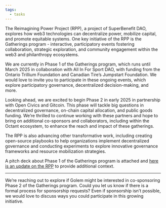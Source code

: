 ```yaml
---
tags:
  - tasks
---
```


The Reimagining Power Project (RPP), a project of SuperBenefit DAO, explores how web3 technologies can decentralize power, mobilize capital, and promote equitable systems. One key initiative of the RPP is the Gatherings program - interactive, participatory events fostering collaboration, strategic exploration, and community engagement within the web3 and philanthropy ecosystems.

We are currently in Phase 1 of the Gatherings program, which runs until March 2025 in collaboration with All In For Sport DAO, with funding from the Ontario Trillium Foundation and Canadian Tire’s Jumpstart Foundation. We would love to invite you to participate in these ongoing events, which explore participatory governance, decentralized decision-making, and more.

Looking ahead, we are excited to begin Phase 2 in early 2025 in partnership with Open Civics and Gitcoin. This phase will tackle big questions in decentralized governance, on-chain capital allocation, and public goods funding. We’re thrilled to continue working with these partners and hope to bring on additional co-sponsors and collaborators, including within the Octant ecosystem, to enhance the reach and impact of these gatherings.

The RPP is also advancing other transformative work, including creating open-source playbooks to help organizations implement decentralized governance and conducting experiments to explore innovative governance frameworks and resource mobilization strategies.

A pitch deck about Phase 1 of the Gatherings program is attached and [here is an update on the RPP](https://superbenefit.mirror.xyz/kLXz9vMGA9Au3y3Ug2VoHDLNWJwId66Hmm39vuF9ntE) to provide additional context.

---

We’re reaching out to explore if Golem might be interested in co-sponsoring Phase 2 of the Gatherings program. Could you let us know if there is a formal process for sponsorship requests? Even if sponsorship isn’t possible, we would love to discuss ways you could participate in this growing initiative.